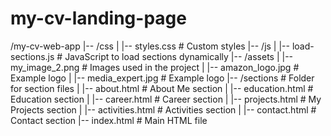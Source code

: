 # my-cv-landing-page
/my-cv-web-app
|-- /css
|   |-- styles.css          # Custom styles
|-- /js
|   |-- load-sections.js    # JavaScript to load sections dynamically
|-- /assets
|   |-- my_image_2.png      # Images used in the project
|   |-- amazon_logo.jpg     # Example logo
|   |-- media_expert.jpg    # Example logo
|-- /sections               # Folder for section files
|   |-- about.html          # About Me section
|   |-- education.html      # Education section
|   |-- career.html         # Career section
|   |-- projects.html       # My Projects section
|   |-- activities.html     # Activities section
|   |-- contact.html        # Contact section
|-- index.html              # Main HTML file

